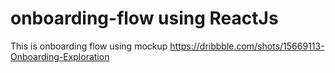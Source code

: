 # onboarding-flow using ReactJs

This is onboarding flow using mockup https://dribbble.com/shots/15669113-Onboarding-Exploration
